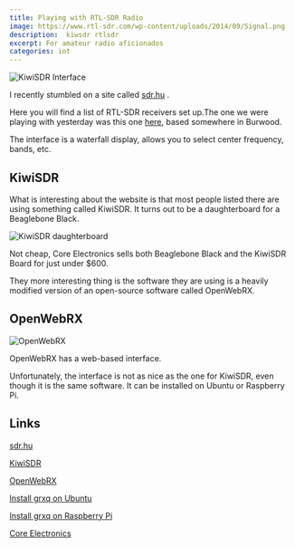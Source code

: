 ```yaml
---
title: Playing with RTL-SDR Radio
image: https://www.rtl-sdr.com/wp-content/uploads/2014/09/Signal.png
description:  kiwsdr rtlsdr
excerpt: For amateur radio aficionados
categories: iot
---
```

![KiwiSDR Interface](https://github.com/raspberrypisig/raspberrypisig.github.io/raw/master/assets/images/kiwisdr.jpg)

I recently stumbled on a site called [sdr.hu](sdr.hu) .

Here you will find a list of RTL-SDR receivers set up.The one we were playing with yesterday was this one [here](http://kiwisdr.vk3tlw.net:8073/), based somewhere in Burwood.

The interface is a waterfall display, allows you to select center frequency, bands, etc. 

## KiwiSDR
What is interesting about the website is that most people listed there are using something called KiwiSDR. It turns out to be a daughterboard for a 
Beaglebone Black.

![KiwiSDR daughterboard](https://github.com/raspberrypisig/raspberrypisig.github.io/raw/master/assets/images/kiwisdr-guts.jpg)

Not cheap, Core Electronics sells both Beaglebone Black and the KiwiSDR Board for just under $600.

They more interesting thing is the software they are using is a heavily modified version of an open-source software called OpenWebRX.

## OpenWebRX

![OpenWebRX](https://camo.githubusercontent.com/1203d0cf947cd88b198068dc1cad84aeeea0d989/687474703a2f2f626c6f672e7364722e68752f696d616765732f6f70656e77656272782f73637265656e73686f742e706e67)

OpenWebRX has a web-based interface.

Unfortunately, the interface is not as nice as the one for KiwiSDR, even though it is the same software. It can be installed on Ubuntu
or Raspberry Pi. 

## Links
[sdr.hu](sdr.hu)

[KiwiSDR](http://kiwisdr.com/)

[OpenWebRX](https://github.com/simonyiszk/openwebrx)

[Install grxq on Ubuntu](http://gqrx.dk/download/install-ubuntu)

[Install grxq on Raspberry Pi](http://gqrx.dk/download/gqrx-sdr-for-the-raspberry-pi)

[Core Electronics](https://core-electronics.com.au/kiwisdr-kit-seeed-studio.html)
